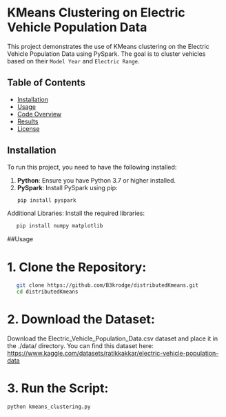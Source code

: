 # KMeans Clustering on Electric Vehicle Population Data

This project demonstrates the use of KMeans clustering on the Electric Vehicle Population Data using PySpark. The goal is to cluster vehicles based on their `Model Year` and `Electric Range`.

## Table of Contents
- [Installation](#installation)
- [Usage](#usage)
- [Code Overview](#code-overview)
- [Results](#results)
- [License](#license)

## Installation

To run this project, you need to have the following installed:

1. **Python**: Ensure you have Python 3.7 or higher installed.
2. **PySpark**: Install PySpark using pip:
   ```bash
   pip install pyspark
   ```
Additional Libraries: Install the required libraries:
```bash
   pip install numpy matplotlib
```
##Usage
# 1. Clone the Repository:
```bash
   git clone https://github.com/B3krodge/distributedKmeans.git
   cd distributedKmeans
```
# 2. Download the Dataset:
Download the Electric_Vehicle_Population_Data.csv dataset and place it in the ./data/ directory. You can find this dataset here: https://www.kaggle.com/datasets/ratikkakkar/electric-vehicle-population-data
# 3. Run the Script:
```bash
python kmeans_clustering.py
```
